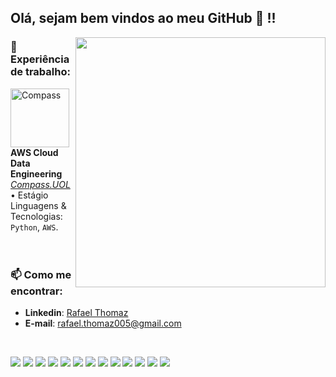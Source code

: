 
## Olá, sejam bem vindos ao meu GitHub 👋 !!
<img src="https://raw.githubusercontent.com/MicaelliMedeiros/micaellimedeiros/master/image/computer-illustration.png" min-width="400px" max-width="400px" width="400px" align="right">

### 💼 Experiência de trabalho:

[<img align="left" height="94px" width="94px" alt="Compass" src="https://media.licdn.com/dms/image/C4E22AQGeOInu0o1uZQ/feedshare-shrink_800/0/1636143287890?e=2147483647&v=beta&t=pA7d85Ab46qbZFNaOZj7DWUz5gJ6fwBNZzqlPWEe3Is"/>](https://compass.uol/en/home/)
**AWS Cloud Data Engineering** \
[*Compass.UOL*](https://compass.uol/en/home/)  • Estágio \
Linguagens & Tecnologias: `Python`, `AWS`.\
<br><br>

### 📫 Como me encontrar:

- **Linkedin**: [Rafael Thomaz](https://www.linkedin.com/in/rafael-thomaz-92559920a/)
- **E-mail**: rafael.thomaz005@gmail.com
<br>

[<img src="https://img.shields.io/badge/HTML5-E34F26?style=for-the-badge&logo=html5&logoColor=white"/>]()
<img src="https://img.shields.io/badge/CSS3-1572B6?style=for-the-badge&logo=css3&logoColor=white" />
<img src="https://img.shields.io/badge/JavaScript-323330?style=for-the-badge&logo=javascript&logoColor=F7DF1E" />
<img src="https://img.shields.io/badge/React-20232A?style=for-the-badge&logo=react&logoColor=61DAFB/">
<img src="https://img.shields.io/badge/Bootstrap-563D7C?style=for-the-badge&logo=bootstrap&logoColor=white/">
<img src="https://img.shields.io/badge/C%23-239120?style=for-the-badge&logo=c-sharp&logoColor=white"/>
<img src="https://img.shields.io/badge/.NET-5C2D91?style=for-the-badge&logo=.net&logoColor=white/">
<img src="https://img.shields.io/badge/Python-3776AB?style=for-the-badge&logo=python&logoColor=white" />
<img src="https://img.shields.io/badge/SQL_Server-000000?style=for-the-badge&logo=microsoft-sql-server&logoColor=white">
<img src="https://img.shields.io/badge/SQLite-07405E?style=for-the-badge&logo=sqlite&logoColor=white/">
<img src="https://img.shields.io/badge/Firebase-F29D0C?style=for-the-badge&logo=firebase&logoColor=white/">
<img src="https://img.shields.io/badge/Git-E34F26?style=for-the-badge&logo=git&logoColor=white/">
<img src="https://img.shields.io/badge/GitHub-100000?style=for-the-badge&logo=github&logoColor=white/">

